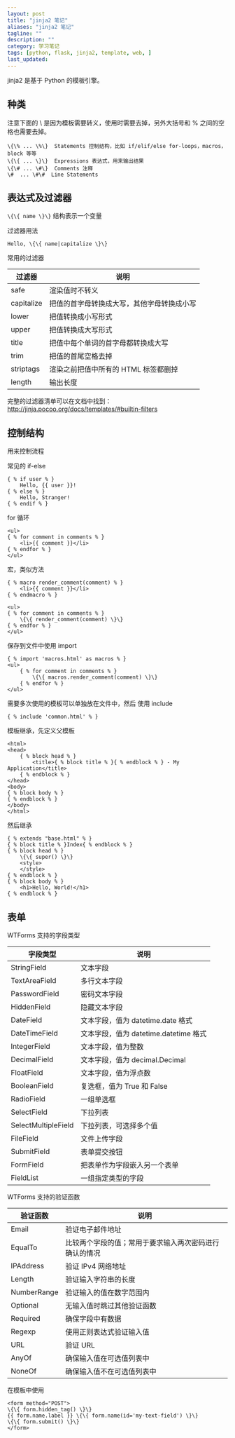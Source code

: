 ```yaml
---
layout: post
title: "jinja2 笔记"
aliases: "jinja2 笔记"
tagline: ""
description: ""
category: 学习笔记
tags: [python, flask, jinja2, template, web, ]
last_updated:
---
```


jinja2 是基于 Python 的模板引擎。

## 种类
注意下面的 \ 是因为模板需要转义，使用时需要去掉，另外大括号和 % 之间的空格也需要去掉。

    \{\% ... \%\}  Statements 控制结构，比如 if/elif/else for-loops，macros，block 等等
    \{\{ ... \}\}  Expressions 表达式，用来输出结果
    \{\# ... \#\}  Comments 注释
    \#  ... \#\#  Line Statements

## 表达式及过滤器
`\{\{ name \}\}` 结构表示一个变量

过滤器用法

    Hello, \{\{ name|capitalize \}\}

常用的过滤器

过滤器 | 说明
-------|-----------
safe | 渲染值时不转义
capitalize | 把值的首字母转换成大写，其他字母转换成小写
lower | 把值转换成小写形式
upper | 把值转换成大写形式
title | 把值中每个单词的首字母都转换成大写
trim | 把值的首尾空格去掉
striptags | 渲染之前把值中所有的 HTML 标签都删掉
length | 输出长度

完整的过滤器清单可以在文档中找到：<http://jinja.pocoo.org/docs/templates/#builtin-filters>

## 控制结构
用来控制流程

常见的 if-else

```
{ % if user % }
    Hello, {{ user }}!
{ % else % }
    Hello, Stranger!
{ % endif % }
```

for 循环

```
<ul>
{ % for comment in comments % }
    <li>{{ comment }}</li>
{ % endfor % }
</ul>
```

宏，类似方法

```
{ % macro render_comment(comment) % }
    <li>{{ comment }}</li>
{ % endmacro % }

<ul>
{ % for comment in comments % }
    \{\{ render_comment(comment) \}\}
{ % endfor % }
</ul>
```

保存到文件中使用 import

```
{ % import 'macros.html' as macros % }
<ul>
    { % for comment in comments % }
        \{\{ macros.render_comment(comment) \}\}
    { % endfor % }
</ul>
```

需要多次使用的模板可以单独放在文件中，然后 使用 include

```
{ % include 'common.html' % }
```

模板继承，先定义父模板

```
<html>
<head>
    { % block head % }
        <title>{ % block title % }{ % endblock % } - My Application</title>
    { % endblock % }
</head>
<body>
{ % block body % }
{ % endblock % }
</body>
</html>
```

然后继承

```
{ % extends "base.html" % }
{ % block title % }Index{ % endblock % }
{ % block head % }
    \{\{ super() \}\}
    <style>
    </style>
{ % endblock % }
{ % block body % }
    <h1>Hello, World!</h1>
{ % endblock % }
```

## 表单
WTForms 支持的字段类型

字段类型    | 说明
------------|-------------
StringField | 文本字段
TextAreaField | 多行文本字段
PasswordField | 密码文本字段
HiddenField | 隐藏文本字段
DateField | 文本字段，值为  datetime.date  格式
DateTimeField | 文本字段，值为  datetime.datetime  格式
IntegerField | 文本字段，值为整数
DecimalField | 文本字段，值为  decimal.Decimal
FloatField | 文本字段，值为浮点数
BooleanField | 复选框，值为  True  和  False
RadioField | 一组单选框
SelectField | 下拉列表
SelectMultipleField | 下拉列表，可选择多个值
FileField | 文件上传字段
SubmitField | 表单提交按钮
FormField | 把表单作为字段嵌入另一个表单
FieldList | 一组指定类型的字段

WTForms 支持的验证函数

验证函数 | 说明
---------|--------------
Email | 验证电子邮件地址
EqualTo | 比较两个字段的值；常用于要求输入两次密码进行确认的情况
IPAddress | 验证  IPv4  网络地址
Length | 验证输入字符串的长度
NumberRange | 验证输入的值在数字范围内
Optional | 无输入值时跳过其他验证函数
Required | 确保字段中有数据
Regexp | 使用正则表达式验证输入值
URL | 验证  URL
AnyOf | 确保输入值在可选值列表中
NoneOf | 确保输入值不在可选值列表中

在模板中使用

```
<form method="POST">
\{\{ form.hidden_tag() \}\}
{{ form.name.label }} \{\{ form.name(id='my-text-field') \}\}
\{\{ form.submit() \}\}
</form>
```

